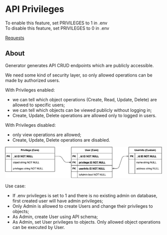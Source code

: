 # API Privileges

To enable this feature, set PRIVILEGES to 1 in .env  
To disable this feature, set PRIVILEGES to 0 in .env

[Requests](./api-privileges.http)  

## About

Generator generates API CRUD endpoints which are publicly accessible.

We need some kind of security layer, so only allowed operations can be made by authorized users.

With Privileges enabled:
 - we can tell which object operations (Create, Read, Update, Delete) are allowed to specific users;
 - we can tell which objects can be viewed publicly without logging in;
 - Create, Update, Delete operations are allowed only to logged in users.


With Privileges disabled:
 - only view operations are allowed;
 - Create, Update, Delete operations are disabled.


![Users](../images/users.png)

Use case:

- If .env privileges is set to 1 and there is no existing admin on database, first created user will have admin privileges;
- Only Admin is allowed to create Users and change their privileges to objects;
- As Admin, create User using API schema;
- As Admin, set User privileges to objects. Only allowed object operations can be executed by User.


